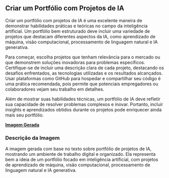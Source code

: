 ## Criar um Portfólio com Projetos de IA
Criar um portfólio com projetos de IA é uma excelente maneira de demonstrar habilidades práticas e teóricas no campo da inteligência artificial. Um portfólio bem estruturado deve incluir uma variedade de projetos que destacam diferentes aspectos da IA, como aprendizado de máquina, visão computacional, processamento de linguagem natural e IA generativa.

Para começar, escolha projetos que tenham relevância para o mercado ou que demonstrem soluções inovadoras para problemas específicos. Certifique-se de incluir uma descrição clara de cada projeto, destacando os desafios enfrentados, as tecnologias utilizadas e os resultados alcançados. Usar plataformas como GitHub para hospedar e compartilhar seu código é uma prática recomendada, pois permite que potenciais empregadores ou colaboradores vejam seu trabalho em detalhes.

Além de mostrar suas habilidades técnicas, um portfólio de IA deve refletir sua capacidade de resolver problemas complexos e inovar. Portanto, incluir insights e aprendizados obtidos durante os projetos pode enriquecer ainda mais seu portfólio.

**[Imagem Gerada](/inputs/CriarumPortfoliocomProjetosdeIA.png)**

### Descrição da Imagem
A imagem gerada com base no texto sobre portfólio de projetos de IA, mostrando um ambiente de trabalho digital e organizado. Ela representa bem a ideia de um portfólio focado em inteligência artificial, com projetos de aprendizado de máquina, visão computacional, processamento de linguagem natural e IA generativa.
